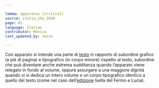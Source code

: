 ```yaml
---

lemma: apparatus (critical)
source: italia_che_2010
page: 61
language: Italian
contributor: Monica
last_updated_by: Jesse

---
```


Con apparato si intende una parte di [testo](text.html) in rapporto di subordine grafico (a piè di pagina) e tipografico (in corpo minore) rispetto al testo, subordine che può diventare anche estrema sudditanza quando l’apparato viene relegato in fondo al volume, oppure assurgere a una maggiore dignità quando vi si dedica un intero volume e un corpo tipografico identico a quello del testo (come nel caso dell’[edizione](editionScholarly.html) Isella del Fermo e Lucia).
